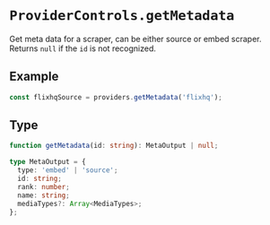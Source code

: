 # `ProviderControls.getMetadata`

Get meta data for a scraper, can be either source or embed scraper.
Returns `null` if the `id` is not recognized.

## Example

```ts
const flixhqSource = providers.getMetadata('flixhq');
```

## Type

```ts
function getMetadata(id: string): MetaOutput | null;

type MetaOutput = {
  type: 'embed' | 'source';
  id: string;
  rank: number;
  name: string;
  mediaTypes?: Array<MediaTypes>;
};
```
